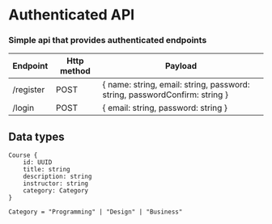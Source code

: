 <h1>Authenticated API</h1>
<h3>Simple api that provides authenticated endpoints</h3>

<table>
    <thead>
      <tr>
        <th>Endpoint</th>
        <th>Http method</th>
        <th>Payload</th>
      </tr>  
    </thead>
    <tbody>
        <tr>
            <td>/register</td>
            <td>POST</td>
            <td>{ name: string, email: string, password: string, passwordConfirm: string }</td>
        </tr>
        <tr>
            <td>/login</td>
            <td>POST</td>
            <td>{ email: string, password: string }</td>
        </tr>
    </tbody>
</table>

<h2>Data types</h2>

```
Course {
	id: UUID
	title: string
	description: string
	instructor: string
	category: Category
}

Category = "Programming" | "Design" | "Business"
```


